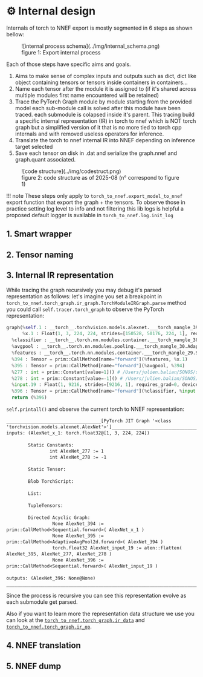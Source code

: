 # :gear: Internal design

Internals of torch to NNEF export
is mostly segmented in 6 steps as shown bellow:

<figure markdown="span">
    ![internal process schema](../img/internal_schema.png)
    <figcaption>figure 1: Export internal process</figcaption>
</figure>

Each of those steps have specific aims and goals.

1. Aims to make sense of complex inputs and outputs such as dict, dict like object containing tensors or tensors inside containers in containers...
2. Name each tensor after the module it is assigned to (if it's shared across multiple modules first name encountered will be retained)
3. Trace the PyTorch Graph module by module starting from the provided model each sub-module call is solved after this module have been traced. each submodule is colapsed inside it's parent. This tracing build a specific internal representation (IR) in torch to nnef which is NOT torch graph but a simplified version of it that is no more tied to torch cpp internals and with removed useless operators for inference.
4. Translate the torch to nnef internal IR into NNEF depending on inference target selected
5. Save each tensor on disk in .dat and serialize the graph.nnef and graph.quant associated.

<figure markdown="span">
    ![code structure](../img/codestruct.png)
    <figcaption>figure 2: code structure as of 2025-08 (n° correspond to figure 1)</figcaption>
</figure>

!!! note
    These steps only apply to `torch_to_nnef.export_model_to_nnef` export function that export the graph + the tensors.
    To observe those in practice setting log level to info and not filtering this lib logs is helpful a proposed default logger is available in `torch_to_nnef.log.init_log`

## 1. Smart wrapper

## 2. Tensor naming

## 3. Internal IR representation

While tracing the graph recursively you may debug it's parsed representation as follows:
let's imagine you set a breakpoint in `torch_to_nnef.torch_graph.ir_graph.TorchModuleIRGraph.parse` method you could call `self.tracer.torch_graph` to observe the
PyTorch representation:

```python
graph(%self.1 : __torch__.torchvision.models.alexnet.___torch_mangle_39.AlexNet,
      %x.1 : Float(1, 3, 224, 224, strides=[150528, 50176, 224, 1], requires_grad=0, device=cpu)):
  %classifier : __torch__.torch.nn.modules.container.___torch_mangle_38.Sequential = prim::GetAttr[name="classifier"](%self.1)
  %avgpool : __torch__.torch.nn.modules.pooling.___torch_mangle_30.AdaptiveAvgPool2d = prim::GetAttr[name="avgpool"](%self.1)
  %features : __torch__.torch.nn.modules.container.___torch_mangle_29.Sequential = prim::GetAttr[name="features"](%self.1)
  %394 : Tensor = prim::CallMethod[name="forward"](%features, %x.1)
  %395 : Tensor = prim::CallMethod[name="forward"](%avgpool, %394)
  %277 : int = prim::Constant[value=1]() # /Users/julien.balian/SONOS/src/torch-to-nnef/.venv/lib/python3.12/site-packages/torchvision/models/alexnet.py:50:0
  %278 : int = prim::Constant[value=-1]() # /Users/julien.balian/SONOS/src/torch-to-nnef/.venv/lib/python3.12/site-packages/torchvision/models/alexnet.py:50:0
  %input.19 : Float(1, 9216, strides=[9216, 1], requires_grad=0, device=cpu) = aten::flatten(%395, %277, %278) # /Users/julien.balian/SONOS/src/torch-to-nnef/.venv/lib/python3.12/site-packages/torchvision/models/alexnet.py:50:0
  %396 : Tensor = prim::CallMethod[name="forward"](%classifier, %input.19)
  return (%396)
```

`self.printall()` and observe the current torch to NNEF representation:

```
___________________________________[PyTorch JIT Graph '<class 'torchvision.models.alexnet.AlexNet'>']___________________________________
inputs: (AlexNet_x_1: torch.float32@[1, 3, 224, 224])

        Static Constants:
                int AlexNet_277 := 1
                int AlexNet_278 := -1

        Static Tensor:

        Blob TorchScript:

        List:

        TupleTensors:

        Directed Acyclic Graph:
                 None AlexNet_394 := prim::CallMethod<Sequential.forward>( AlexNet_x_1 )
                 None AlexNet_395 := prim::CallMethod<AdaptiveAvgPool2d.forward>( AlexNet_394 )
                 torch.float32 AlexNet_input_19 := aten::flatten( AlexNet_395, AlexNet_277, AlexNet_278 )
                 None AlexNet_396 := prim::CallMethod<Sequential.forward>( AlexNet_input_19 )

outputs: (AlexNet_396: None@None)
____________________________________________________________________________________________________
```

Since the process is recursive you can see this representation evolve as each submodule get parsed.

Also if you want to learn more the representation data structure we use you can look at the
[`torch_to_nnef.torch_graph.ir_data`](/reference/torch_to_nnef/torch_graph/ir_data/) and [`torch_to_nnef.torch_graph.ir_op`](/reference/torch_to_nnef/torch_graph/ir_op/).

## 4. NNEF translation

## 5. NNEF dump
